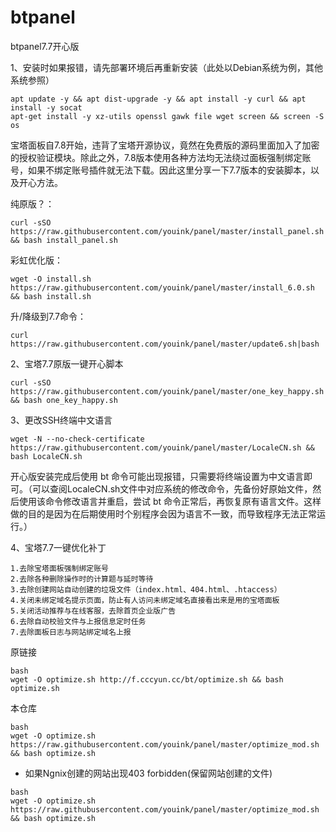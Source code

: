 # btpanel
btpanel7.7开心版

1、安装时如果报错，请先部署环境后再重新安装（此处以Debian系统为例，其他系统参照）
```
apt update -y && apt dist-upgrade -y && apt install -y curl && apt install -y socat 
apt-get install -y xz-utils openssl gawk file wget screen && screen -S os
```

宝塔面板自7.8开始，违背了宝塔开源协议，竟然在免费版的源码里面加入了加密的授权验证模块。除此之外，7.8版本使用各种方法均无法绕过面板强制绑定账号，如果不绑定账号插件就无法下载。因此这里分享一下7.7版本的安装脚本，以及开心方法。

纯原版？：
```
curl -sSO https://raw.githubusercontent.com/youink/panel/master/install_panel.sh && bash install_panel.sh 
```

彩虹优化版：
``` 
wget -O install.sh https://raw.githubusercontent.com/youink/panel/master/install_6.0.sh && bash install.sh 
```

升/降级到7.7命令：
``` 
curl https://raw.githubusercontent.com/youink/panel/master/update6.sh|bash
```

2、宝塔7.7原版一键开心脚本
```
curl -sSO https://raw.githubusercontent.com/youink/panel/master/one_key_happy.sh && bash one_key_happy.sh
```

3、更改SSH终端中文语言
```
wget -N --no-check-certificate https://raw.githubusercontent.com/youink/panel/master/LocaleCN.sh && bash LocaleCN.sh
```
开心版安装完成后使用 bt 命令可能出现报错，只需要将终端设置为中文语言即可。（可以查阅LocaleCN.sh文件中对应系统的修改命令，先备份好原始文件，然后使用该命令修改语言并重启，尝试 bt 命令正常后，再恢复原有语言文件。这样做的目的是因为在后期使用时个别程序会因为语言不一致，而导致程序无法正常运行。）


4、宝塔7.7一键优化补丁
```
1.去除宝塔面板强制绑定账号
2.去除各种删除操作时的计算题与延时等待
3.去除创建网站自动创建的垃圾文件（index.html、404.html、.htaccess）
4.关闭未绑定域名提示页面，防止有人访问未绑定域名直接看出来是用的宝塔面板
5.关闭活动推荐与在线客服，去除首页企业版广告
6.去除自动校验文件与上报信息定时任务
7.去除面板日志与网站绑定域名上报
```

原链接
```
bash
wget -O optimize.sh http://f.cccyun.cc/bt/optimize.sh && bash optimize.sh
```

本仓库
```
bash
wget -O optimize.sh https://raw.githubusercontent.com/youink/panel/master/optimize_mod.sh && bash optimize.sh
```
* 如果Ngnix创建的网站出现403 forbidden(保留网站创建的文件)
```
bash
wget -O optimize.sh https://raw.githubusercontent.com/youink/panel/master/optimize_mod.sh && bash optimize.sh
```

